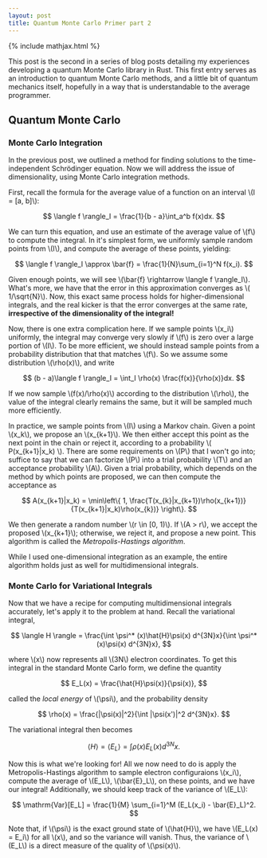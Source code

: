 ```yaml
---
layout: post
title: Quantum Monte Carlo Primer part 2
---
```

{% include mathjax.html %}

This post is the second in a series of blog posts detailing my experiences developing a quantum Monte Carlo library in Rust. This first entry serves as an introduction to quantum Monte Carlo methods, and a little bit of quantum mechanics itself, hopefully in a way that is understandable to the average programmer.

## Quantum Monte Carlo

### Monte Carlo Integration

In the previous post, we outlined a method for finding solutions to the time-independent
Schrödinger equation. Now we will address the issue of dimensionality, using Monte Carlo
integration methods.

First, recall the formula for the average value of a function on an interval 
\\(I = \[a, b\]\\):

$$
  \langle f \rangle_I = \frac{1}{b - a}\int_a^b f(x)dx.
$$

We can turn this equation, and use an estimate of the average value of \\(f\\) to compute
the integral. In it's simplest form, we uniformly sample random points from \\(I\\), 
and compute the average of these points, yielding:

$$
  \langle f \rangle_I \approx \bar{f} = \frac{1}{N}\sum_{i=1}^N f(x_i).
$$

Given enough points, we will see \\(\bar{f} \rightarrow \langle f \rangle_I\\). What's
more, we have that the error in this approximation converges as \\( 1/\sqrt{N}\\). Now,
this exact same process holds for higher-dimensional integrals, and the real kicker is
that the error converges at the same rate, **irrespective of the dimensionality of the
integral!** 

Now, there is one extra complication here. If we sample points \\(x_i\\) uniformly, the
integral may converge very slowly if \\(f\\) is zero over a large portion of \\(I\\).
To be more efficient, we should instead sample points from a probability distribution
that that matches \\(f\\). So we assume some distribution \\(\rho(x)\\), and write

$$
  (b - a)\langle f \rangle_I = \int_I \rho(x) \frac{f(x)}{\rho(x)}dx.
$$

If we now sample \\(f(x)/\rho(x)\\) according to the distribution \\(\rho\\), the value
of the integral clearly remains the same, but it will be sampled much more efficiently.

In practice, we sample points from \\(I\\) using a Markov chain.
Given a point \\(x_k\\), we propose an
\\(x_{k+1}\\). We then either accept this point as the next point in the chain or reject
it, according to a probability \\( P(x_{k+1}|x_k) \\). There are some requirements on 
\\(P\\) that I won't go into; suffice to say that we can factorize \\(P\\) into a trial
probability \\(T\\) and an acceptance probability \\(A\\). Given a trial probability, 
which depends on the method by which points are proposed, we can then compute the
acceptance as

$$
  A(x_{k+1}|x_k) = \min\left\{ 1, \frac{T(x_{k}|x_{k+1})\rho(x_{k+1})}{T(x_{k+1}|x_k)\rho(x_{k})} \right\}.
$$

We then generate a random number \\(r \in \[0, 1)\\). If \\(A > r\\), we accept the
proposed \\(x_{k+1}\\); otherwise, we reject it, and propose a new point. This algorithm
is called the *Metropolis-Hastings algorithm*. 

While I used one-dimensional integration as an example, the entire algorithm holds just
as well for multidimensional integrals.

### Monte Carlo for Variational Integrals

Now that we have a recipe for computing multidimensional integrals accurately, let's
apply it to the problem at hand. Recall the variational integral,

$$
  \langle H \rangle = \frac{\int \psi^* (x)\hat{H}\psi(x) d^{3N}x}{\int \psi^* (x)\psi(x) d^{3N}x},
$$

where \\(x\\) now represents all \\(3N\\) electron coordinates. To get this integral in
the standard Monte Carlo form, we define the quantity

$$
  E_L(x) = \frac{\hat{H}\psi(x)}{\psi(x)},
$$

called the *local energy* of \\(\psi\\), and the probability density

$$
  \rho(x) = \frac{|\psi(x)|^2}{\int |\psi(x')|^2 d^{3N}x}.
$$

The variational integral then becomes

$$
  \langle H \rangle = \langle E_L \rangle = \int \rho(x)E_L (x) d^{3N}x.
$$

Now this is what we're looking for! All we now need to do is apply the
Metropolis-Hastings algorithm to sample electron configuraions \\(x_i\\), compute the
average of \\(E_L\\), \\(\bar{E}_L\\), on these points, and we have our integral! Additionally, we should
keep track of the variance of \\(E_L\\):

$$
  \mathrm{Var}[E_L] = \frac{1}{M} \sum_{i=1}^M (E_L(x_i) - \bar{E}_L)^2.
$$

Note that, if \\(\psi\\) is the exact ground state of \\(\hat{H}\\), we have
\\(E_L(x) = E_i\\) for all \\(x\\), and so the variance will vanish. Thus, the variance
of \\(E_L\\) is a direct measure of the quality of \\(\psi(x)\\).
